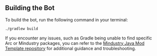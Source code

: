 ## Building the Bot

To build the bot, run the following command in your terminal:

```sh
./gradlew build
```

If you encounter any issues, such as Gradle being unable to find specific Arc or Mindustry packages, you can refer to the [Mindustry Java Mod Template repository](https://github.com/Anuken/MindustryJavaModTemplate/) for additional guidance and troubleshooting.